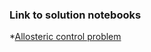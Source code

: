 ### Link to solution notebooks
*[Allosteric control problem](https://nbviewer.jupyter.org/github/varnerlab/CHEME-5440-7770-P2-soln/blob/master/Q4_soln/Soln.ipynb)
